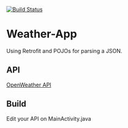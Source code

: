[![Build Status](https://travis-ci.org/@beecoder77/Weather-App.png?branch=master)](https://github.com/beecoder77/Weather-App/blob/master/app/release/cuaca.apk)
# Weather-App
Using Retrofit and POJOs for parsing a JSON.
## API
[OpenWeather API](https://openweathermap.org/api)

## Build
Edit your API on MainActivity.java
